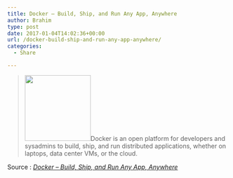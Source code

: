 ```yaml
---
title: Docker – Build, Ship, and Run Any App, Anywhere
author: Brahim
type: post
date: 2017-01-04T14:02:36+00:00
url: /docker-build-ship-and-run-any-app-anywhere/
categories:
  - Share

---
```

> <img class="size-thumbnail wp-image-1694 alignleft" src="http://brahim.hamdouni.com/wp-uploads/docker-150x150.png" alt="" width="150" height="150" />Docker is an open platform for developers and sysadmins to build, ship, and run distributed applications, whether on laptops, data center VMs, or the cloud.

Source : _[Docker &#8211; Build, Ship, and Run Any App, Anywhere][1]_

 [1]: https://www.docker.com/